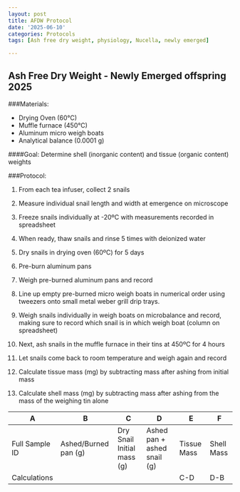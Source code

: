 ```yaml
---
layout: post
title: AFDW Protocol
date: '2025-06-10'
categories: Protocols
tags: [Ash free dry weight, physiology, Nucella, newly emerged]

---
```


## Ash Free Dry Weight - Newly Emerged offspring 2025

 
###Materials: 

- Drying Oven (60°C) 
- Muffle furnace (450°C) 
- Aluminum micro weigh boats 
- Analytical balance (0.0001 g) 



####Goal: Determine shell (inorganic content) and tissue (organic content) weights
  
 
###Protocol: 

 

1) From each tea infuser, collect 2 snails 

2) Measure individual snail length and width at emergence on microscope 

3) Freeze snails individually at -20ºC with measurements recorded in spreadsheet 

4) When ready, thaw snails and rinse 5 times with deionized water 

5) Dry snails in drying oven (60ºC) for 5 days 

6) Pre-burn aluminum pans  

7) Weigh pre-burned aluminum pans and record 
 
8) Line up empty pre-burned micro weigh boats in numerical order using tweezers onto small metal weber grill drip trays. 

9) Weigh snails individually in weigh boats on microbalance and record, making sure to record which snail is in which weigh boat (column on spreadsheet)
 
10) Next, ash snails in the muffle furnace in their tins at 450ºC for 4 hours  

11) Let snails come back to room temperature and weigh again and record 

12) Calculate tissue mass (mg) by subtracting mass after ashing from initial mass 

13) Calculate shell mass (mg) by subtracting mass after ashing from the mass of the weighing tin alone 


 A  | B  | C  | D  | E  | F  |
----|----|----|----|----|----|
Full Sample ID  | Ashed/Burned pan (g) | Dry Snail Initial mass (g) | Ashed pan + ashed snail (g)| Tissue Mass| Shell Mass |
Calculations | | | | C-D |  D-B||

